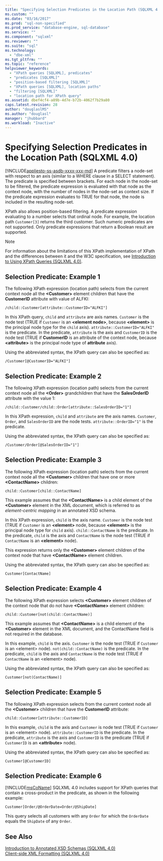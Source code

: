```yaml
---
title: "Specifying Selection Predicates in the Location Path (SQLXML 4.0) | Microsoft Docs"
ms.custom: ""
ms.date: "03/16/2017"
ms.prod: "sql-non-specified"
ms.prod_service: "database-engine, sql-database"
ms.service: ""
ms.component: "sqlxml"
ms.reviewer: ""
ms.suite: "sql"
ms.technology: 
  - "dbe-xml"
ms.tgt_pltfrm: ""
ms.topic: "reference"
helpviewer_keywords: 
  - "XPath queries [SQLXML], predicates"
  - "predicates [SQLXML]"
  - "position-based filtering [SQLXML]"
  - "XPath queries [SQLXML], location paths"
  - "filtering [SQLXML]"
  - "location path for XPath query"
ms.assetid: dbef4cf4-a89b-4d7e-b72b-4062f7b29a80
caps.latest.revision: 28
author: "douglaslMS"
ms.author: "douglasl"
manager: "jhubbard"
ms.workload: "Inactive"
---
```

# Specifying Selection Predicates in the Location Path (SQLXML 4.0)
[!INCLUDE[appliesto-ss-asdb-xxxx-xxx-md](../../../includes/appliesto-ss-asdb-xxxx-xxx-md.md)]
  A predicate filters a node-set with respect to an axis (similar to a WHERE clause in a SELECT statement). The predicate is specified between brackets. For each node in the node-set to be filtered, the predicate expression is evaluated with that node as the context node, with the number of nodes in the node-set as context size. If the predicate expression evaluates to TRUE for that node, the node is included in the resulting node-set.  
  
 XPath also allows position-based filtering. A predicate expression evaluating to a number selects that ordinal node. For example, the location path `Customer[3]` returns the third customer. Such numeric predicates are not supported. Only predicate expressions that return a Boolean result are supported.  
  
> [!NOTE]  
>  For information about the limitations of this XPath implementation of XPath and the differences between it and the W3C specification, see [Introduction to Using XPath Queries &#40;SQLXML 4.0&#41;](../../../relational-databases/sqlxml-annotated-xsd-schemas-xpath-queries/introduction-to-using-xpath-queries-sqlxml-4-0.md).  
  
## Selection Predicate: Example 1  
 The following XPath expression (location path) selects from the current context node all the **\<Customer>** element children that have the **CustomerID** attribute with value of ALFKI:  
  
```  
/child::Customer[attribute::CustomerID="ALFKI"]  
```  
  
 In this XPath query, `child` and `attribute` are axis names. `Customer` is the node test (TRUE if `Customer` is an **\<element node>**, because **\<element>** is the principal node type for the `child` axis). `attribute::CustomerID="ALFKI"` is the predicate. In the predicate, `attribute` is the axis and `CustomerID` is the node test (TRUE if **CustomerID** is an attribute of the context node, because **\<attribute>** is the principal node type of **attribute** axis).  
  
 Using the abbreviated syntax, the XPath query can also be specified as:  
  
```  
/Customer[@CustomerID="ALFKI"]  
```  
  
## Selection Predicate: Example 2  
 The following XPath expression (location path) selects from the current context node all the **\<Order>** grandchildren that have the **SalesOrderID** attribute with the value 1:  
  
```  
/child::Customer/child::Order[attribute::SalesOrderID="1"]  
```  
  
 In this XPath expression, `child` and `attribute` are the axis names. `Customer`, `Order`, and `SalesOrderID` are the node tests. `attribute::OrderID="1"` is the predicate.  
  
 Using the abbreviated syntax, the XPath query can also be specified as:  
  
```  
/Customer/Order[@SalesOrderID="1"]  
```  
  
## Selection Predicate: Example 3  
 The following XPath expression (location path) selects from the current context node all the **\<Customer>** children that have one or more **\<ContactName>** children:  
  
```  
child::Customer[child::ContactName]  
```  
  
 This example assumes that the **\<ContactName>** is a child element of the **\<Customer>** element in the XML document, which is referred to as *element-centric mapping* in an annotated XSD schema.  
  
 In this XPath expression, `child` is the axis name. `Customer` is the node test (TRUE if `Customer` is an **\<element>** node, because **\<element>** is the principal node type for `child` axis). `child::ContactName` is the predicate. In the predicate, `child` is the axis and `ContactName` is the node test (TRUE if `ContactName` is an **\<element>** node).  
  
 This expression returns only the **\<Customer>** element children of the context node that have **\<ContactName>** element children.  
  
 Using the abbreviated syntax, the XPath query can also be specified as:  
  
```  
Customer[ContactName]  
```  
  
## Selection Predicate: Example 4  
 The following XPath expression selects **\<Customer>** element children of the context node that do not have **\<ContactName>** element children:  
  
```  
child::Customer[not(child::ContactName)]  
```  
  
 This example assumes that **\<ContactName>** is a child element of the **\<Customer>** element in the XML document, and the ContactName field is not required in the database.  
  
 In this example, `child` is the axis. `Customer` is the node test (TRUE if `Customer` is an \<element> node). `not(child::ContactName)` is the predicate. In the predicate, `child` is the axis and `ContactName` is the node test (TRUE if `ContactName` is an \<element> node).  
  
 Using the abbreviated syntax, the XPath query can also be specified as:  
  
```  
Customer[not(ContactName)]  
```  
  
## Selection Predicate: Example 5  
 The following XPath expression selects from the current context node all the **\<Customer>** children that have the **CustomerID** attribute:  
  
```  
child::Customer[attribute::CustomerID]  
```  
  
 In this example, `child` is the axis and `Customer` is node test (TRUE if `Customer` is an \<element> node). `attribute::CustomerID` is the predicate. In the predicate, `attribute` is the axis and `CustomerID` is the predicate (TRUE if `CustomerID` is an **\<attribute>** node).  
  
 Using the abbreviated syntax, the XPath query can also be specified as:  
  
```  
Customer[@CustomerID]  
```  
  
## Selection Predicate: Example 6  
 [!INCLUDE[msCoName](../../../includes/msconame-md.md)] SQLXML 4.0 includes support for XPath queries that contain a cross-product in the predicate, as shown in the following example:  
  
```  
Customer[Order/@OrderDate=Order/@ShipDate]  
```  
  
 This query selects all customers with any `Order` for which the `OrderDate` equals the `ShipDate` of any `Order`.  
  
## See Also  
 [Introduction to Annotated XSD Schemas &#40;SQLXML 4.0&#41;](../../../relational-databases/sqlxml/annotated-xsd-schemas/introduction-to-annotated-xsd-schemas-sqlxml-4-0.md)   
 [Client-side XML Formatting &#40;SQLXML 4.0&#41;](../../../relational-databases/sqlxml/formatting/client-side-xml-formatting-sqlxml-4-0.md)  
  
  
